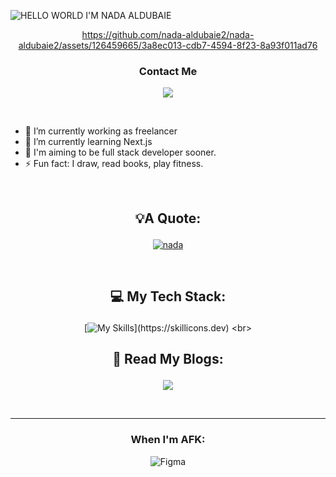 
![HELLO WORLD I'M NADA ALDUBAIE](https://pin.it/3Bn7IhflS)



<div align="center">

https://github.com/nada-aldubaie2/nada-aldubaie2/assets/126459665/3a8ec013-cdb7-4594-8f23-8a93f011ad76
</div>


### <p align="center">Contact Me



 <div align="center">
   
  <a  href="https://www.linkedin.com/in/nada-aldubaie-3a3a96238?utm_source=share&utm_campaign=share_via&utm_content=profile&utm_medium=android_app">
    <img src="https://skillicons.dev/icons?i=linkedin" />
  </a>
  </div>
</p>
<br>

- 🔭 I’m currently working as freelancer 
- 🌱 I’m currently learning Next.js
- 🎯 I'm aiming to be full stack developer sooner.
- ⚡ Fun fact: I draw, read books, play fitness.
<br>

## <p align="center">💡A Quote:
  
 <div align="center">
   
   [![nada](https://quotes-github-readme.vercel.app/api?border=true&horizontal&theme=dark?quote=)](https://github.com/piyushsuthar/github-readme-quotes)

<br>

## <p align="center">💻 My Tech Stack:
  
 <div align="center">
   
 [![My Skills](https://skillicons.dev/icons?i=bootstrap,sass,tailwind,js,ts,react,nextjs,)](https://skillicons.dev)
<br>


 ## <p align="center">📖 Read My Blogs:
  <a href="https://dev.to/nada2react">
    <img src="https://img.shields.io/badge/dev.to-0A0A0A?style=for-the-badge&logo=dev.to&logoColor=white" />
  </a>
</p>
<br>
 <hr>

### <p align="center"> When I'm AFK:

![Figma](https://img.shields.io/badge/figma-%23F24E1E.svg?style=for-the-badge&logo=figma&logoColor=white)
